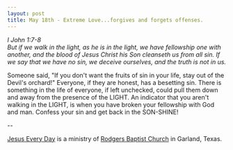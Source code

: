 ```yaml
---
layout: post
title: May 18th - Extreme Love...forgives and forgets offenses.
---
```


_I John 1:7-8  
But if we walk in the light, as he is in the light, we have
fellowship one with another, and the blood of Jesus Christ his Son
cleanseth us from all sin. If we say that we have no sin, we deceive
ourselves, and the truth is not in us._

Someone said, "If you don't want the fruits of sin in your life,
stay out of the Devil's orchard!" Everyone, if they are honest, has a
besetting sin. There is something in the life of everyone, if left
unchecked, could pull them down and away from the presence of the
LIGHT. An indicator that you aren't walking in the LIGHT, is when you
have broken your fellowship with God and man. Confess your sin and get
back in the SON-SHINE!

 --

<a href=http://jesuseveryday.net>Jesus Every Day</a> is a ministry of <a href=http://rodgersbaptist.net>Rodgers Baptist Church</a> in Garland, Texas.
